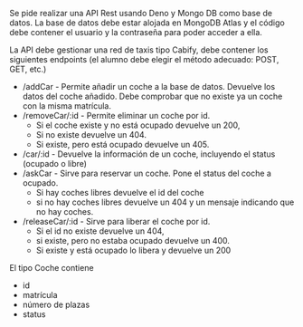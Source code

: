 Se pide realizar una API Rest usando Deno y Mongo DB como base de datos.
La base de datos debe estar alojada en MongoDB Atlas y el código debe contener el usuario y la contraseña para poder acceder a ella.

La API debe gestionar una red de taxis tipo Cabify, debe contener los siguientes endpoints (el alumno debe elegir el método adecuado: POST, GET, etc.)

- /addCar - Permite añadir un coche a la base de datos. Devuelve los datos del coche añadido. Debe comprobar que no existe ya un coche con la misma matrícula.
- /removeCar/:id - Permite eliminar un coche por id.
  - Si el coche existe y no está ocupado devuelve un 200,
  - Si no existe devuelve un 404.
  - Si existe, pero está ocupado devuelve un 405.
- /car/:id - Devuelve la información de un coche, incluyendo el status (ocupado o libre)
- /askCar - Sirve para reservar un coche. Pone el status del coche a ocupado.
  - Si hay coches libres devuelve el id del coche
  - si no hay coches libres devuelve un 404 y un mensaje indicando que no hay coches.
- /releaseCar/:id - Sirve para liberar el coche por id.
  - Si el id no existe devuelve un 404,
  - si existe, pero no estaba ocupado devuelve un 400.
  - Si existe y está ocupado lo libera y devuelve un 200

El tipo Coche contiene

- id
- matrícula
- número de plazas
- status
